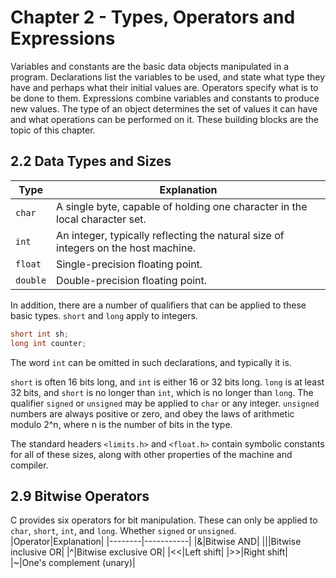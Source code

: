 # Chapter 2 - Types, Operators and Expressions
Variables and constants are the basic data objects manipulated in a program. Declarations list the variables to be used, and state what type they have and perhaps what their initial values are. Operators specify what is to be done to them. Expressions combine variables and constants to produce new values. The type of an object determines the set of values it can have and what operations can be performed on it. These building blocks are the topic of this chapter.

## 2.2 Data Types and Sizes
|Type|Explanation|
|----|-----------|
|```char```|A single byte, capable of holding one character in the local character set.|
|```int```|An integer, typically reflecting the natural size of integers on the host machine.|
|```float```|Single-precision floating point.|
|```double```|Double-precision floating point.|

In addition, there are a number of qualifiers that can be applied to these basic types. ```short``` and ```long``` apply to integers.
```c
short int sh;
long int counter;
```
The word ```int``` can be omitted in such declarations, and typically it is.

```short``` is often 16 bits long, and ```int``` is either 16 or 32 bits long. ```long``` is at least 32 bits, and ```short``` is no longer than ```int```, which is no longer than ```long```.
The qualifier ```signed``` or ```unsigned``` may be applied to ```char``` or any integer. ```unsigned``` numbers are always positive or zero, and obey the laws of arithmetic modulo 2^n, where n is the number of bits in the type.

The standard headers ```<limits.h>``` and ```<float.h>``` contain symbolic constants for all of these sizes, along with other properties of the machine and compiler.

## 2.9 Bitwise Operators
C provides six operators for bit manipulation. These can only be applied to ```char```, ```short```, ```int```, and ```long```. Whether ```signed``` or ```unsigned```.
|Operator|Explanation|
|--------|-----------|
|&|Bitwise AND|
|\||Bitwise inclusive OR|
|^|Bitwise exclusive OR|
|<<|Left shift|
|>>|Right shift|
|~|One's complement (unary)|